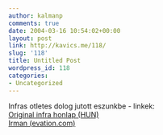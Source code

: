```yaml
---
author: kalmanp
comments: true
date: 2004-03-16 10:54:02+00:00
layout: post
link: http://kavics.me/118/
slug: '118'
title: Untitled Post
wordpress_id: 118
categories:
- Uncategorized
---
```


Infras otletes dolog jutott eszunkbe - linkek:   
[Original infra honlap (HUN)](http://http://www.extra.hu/infravevo/)  
[Irman (evation.com)](http://www.evation.com/orders/online.html)  


